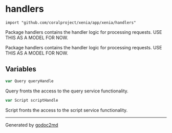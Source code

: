 
# handlers
    import "github.com/coralproject/xenia/app/xenia/handlers"

Package handlers contains the handler logic for processing requests.
USE THIS AS A MODEL FOR NOW.

Package handlers contains the handler logic for processing requests.
USE THIS AS A MODEL FOR NOW.





## Variables
``` go
var Query queryHandle
```
Query fronts the access to the query service functionality.

``` go
var Script scriptHandle
```
Script fronts the access to the script service functionality.









- - -
Generated by [godoc2md](http://godoc.org/github.com/davecheney/godoc2md)